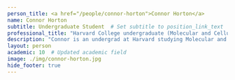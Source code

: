 ```yaml
---
person_title: <a href="/people/connor-horton">Connor Horton</a>
name: Connor Horton
subtitle: Undergraduate Student  # Set subtitle to position_link_text
professional_title: "Harvard College undergraduate (Molecular and Cellular Biology), Undergraduate Researcher (2017-2018)"
description: "Connor is an undergrad at Harvard studying Molecular and Cellular Biology. He's conducting research on single-cell Hi-C for his senior thesis and as part of the 4D Nucleome Project. Previously he worked in the Silver Lab, where he helped to develop genome editing tools. After finishing his degree, Connor hopes to pursue a PhD. At Harvard, Connor sings with the Glee Club and is involved with Student Mental Health Liaisons. He is a proud member of Winthrop House (of which Professor Park was also a member!)"
layout: person
academic: 10  # Updated academic field
image: ./img/connor-horton.jpg
hide_footer: true
---
```

